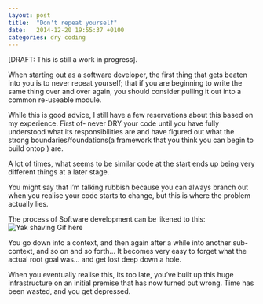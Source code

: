 ```yaml
---
layout: post
title:  "Don't repeat yourself"
date:   2014-12-20 19:55:37 +0100
categories: dry coding
---
```

[DRAFT: This is still a work in progress].

When starting out as a software developer, the first thing that gets beaten into you is to never repeat yourself; that if you are beginning to write the same thing over and over again, you should consider pulling it out into a common re-useable module.

While this is good advice, I still have a few reservations about this based on my experience. First of- never DRY your code until you have fully understood what its responsibilities are and have figured out what the strong boundaries/foundations(a framework that you think you can begin to build ontop ) are.

A lot of times, what seems to be similar code at the start ends up being very different things at a later stage.

You might say that I’m talking rubbish because you can always branch out when you realise your code starts to change, but this is where the problem actually lies.

The process of Software development can be likened to this: ![Yak shaving Gif here](/content/images/2015/08/yak-shaving.gif)

You go down into a context, and then again after a while into another sub-context, and so on and so forth… It becomes very easy to forget what the actual root goal was… and get lost deep down a hole.

When you eventually realise this, its too late, you’ve built up this huge infrastructure on an initial premise that has now turned out wrong. Time has been wasted, and you get depressed.
